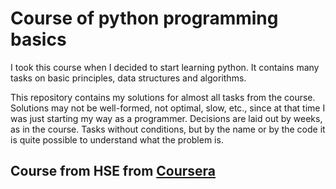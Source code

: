 # Course of python programming basics

I took this course when I decided to start learning python.
It contains many tasks on basic principles, data structures and algorithms.

This repository contains my solutions for almost all tasks from the course.
Solutions may not be well-formed, not optimal, slow, etc., since at that time I was just starting my way as a programmer. 
Decisions are laid out by weeks, as in the course. Tasks without conditions, but by the name or by the code it is quite possible to understand what the problem is.

## Course from HSE from [Coursera](https://www.coursera.org/learn/python-osnovy-programmirovaniya)

